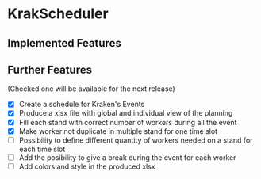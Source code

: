 # KrakScheduler

## Implemented Features

## Further Features
(Checked one will be available for the next release)

-[X] Create a schedule for Kraken's Events
-[X] Produce a xlsx file with global and individual view of the planning
-[X] Fill each stand with correct number of workers during all the event
-[X] Make worker not duplicate in multiple stand for one time slot
-[ ] Possibility to define different quantity of workers needed on a stand for each time slot
-[ ] Add the posibility to give a break during the event for each worker
-[ ] Add colors and style in the produced xlsx
